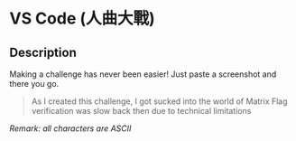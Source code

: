 VS Code (人曲大戰)
===

## Description

Making a challenge has never been easier! Just paste a screenshot and there you go.

> As I created this challenge, I got sucked into the world of Matrix
> Flag verification was slow back then due to technical limitations

*Remark: all characters are ASCII*